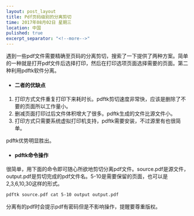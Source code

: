 ```yaml
---
layout: post_layout
title: Pdf页码级别的分离剪切
time: 2017年08月02日 星期三
location: 中国
pulished: true
excerpt_separator: "<!--more-->"
---
```

遇到一些pdf文件需要精确至页码的分离剪切，搜索了一下提供了两种方案。简单的一种就是打开pdf文件后选择打印，然后在打印选项页面选择需要的页面。第二种利用pdftk软件分离。


+ #### 二者的优缺点

1. 打印方式文件重复打印下来耗时长。pdftk剪切速度非常快，应该是删除了不要的页面所以工作量小。 
2. 删减页面打印过后文件体积增大了很多。pdftk生成的文件比源文件小。
3. 打印方式只需要系统虚拟打印机支持，pdftk需要安装，不过源里有也很简单。

pdftk优势明显胜出。
+ #### pdftk命令操作

很简单，用下面的命令即可随心所欲地剪切分离pdf文件。source.pdf是源文件，output.pdf是剪切完成的pdf文件名。5-10是需要保留的页面，也可以是2,3,6,10,30这样的形式。

```bash
pdftk source.pdf cat 5-10 output output.pdf
```

分离有的pdf时会提示pdf有密码但是不影响操作，提醒要尊重版权。
